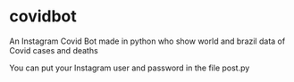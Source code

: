# covidbot
An Instagram Covid Bot made in python who show world and brazil data of Covid cases and deaths

You can put your Instagram user and password in the file post.py
